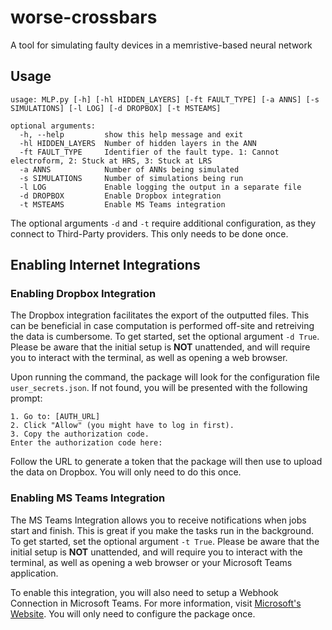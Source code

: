 # worse-crossbars

A tool for simulating faulty devices in a memristive-based neural network

## Usage

```
usage: MLP.py [-h] [-hl HIDDEN_LAYERS] [-ft FAULT_TYPE] [-a ANNS] [-s SIMULATIONS] [-l LOG] [-d DROPBOX] [-t MSTEAMS]

optional arguments:
  -h, --help         show this help message and exit
  -hl HIDDEN_LAYERS  Number of hidden layers in the ANN
  -ft FAULT_TYPE     Identifier of the fault type. 1: Cannot electroform, 2: Stuck at HRS, 3: Stuck at LRS
  -a ANNS            Number of ANNs being simulated
  -s SIMULATIONS     Number of simulations being run
  -l LOG             Enable logging the output in a separate file
  -d DROPBOX         Enable Dropbox integration
  -t MSTEAMS         Enable MS Teams integration
```
The optional arguments ```-d``` and ```-t``` require additional configuration, as they connect to Third-Party providers. This only needs to be done once.

## Enabling Internet Integrations

### Enabling Dropbox Integration

The Dropbox integration facilitates the export of the outputted files. This can be beneficial in case computation is performed off-site and retreiving the data is cumbersome. To get started, set the optional argument ```-d True```. Please be aware that the initial setup is **NOT** unattended, and will require you to interact with the terminal, as well as opening a web browser.

Upon running the command, the package will look for the configuration file ```user_secrets.json```. If not found, you will be presented with the following prompt:

```
1. Go to: [AUTH_URL]
2. Click "Allow" (you might have to log in first).
3. Copy the authorization code.
Enter the authorization code here: 
```

Follow the URL to generate a token that the package will then use to upload the data on Dropbox. You will only need to do this once.

### Enabling MS Teams Integration

The MS Teams Integration allows you to receive notifications when jobs start and finish. This is great if you make the tasks run in the background. To get started, set the optional argument ```-t True```. Please be aware that the initial setup is **NOT** unattended, and will require you to interact with the terminal, as well as opening a web browser or your Microsoft Teams application.

To enable this integration, you will also need to setup a Webhook Connection in Microsoft Teams. For more information, visit [Microsoft's Website](https://docs.microsoft.com/en-us/outlook/actionable-messages/send-via-connectors#creating-messages-through-office-365-connectors-in-microsoft-teams). You will only need to configure the package once.